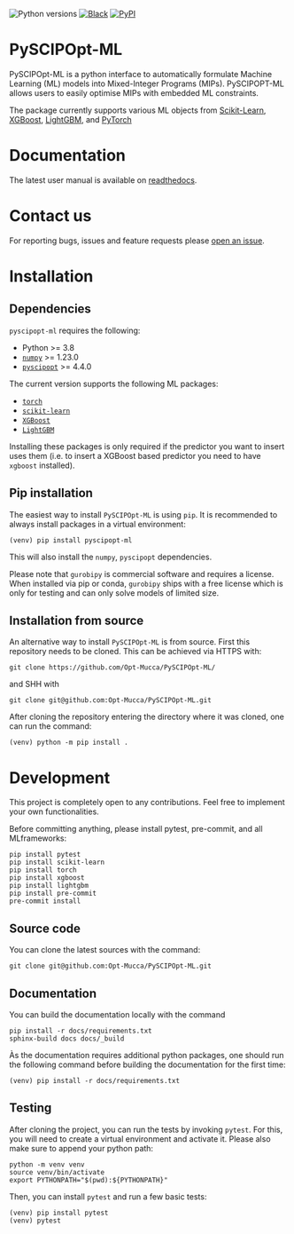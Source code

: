![Python versions](https://img.shields.io/badge/python-3.8%20|%203.9%20|%203.10%20|%203.11-blue)
[![Black](https://img.shields.io/badge/code%20style-black-000000.svg)](https://github.com/psf/black)
[![PyPI](https://img.shields.io/pypi/v/pyscipopt-ml)](https://pypi.org/project/pyscipopt-ml)

# PySCIPOpt-ML

PySCIPOpt-ML is a python interface to automatically formulate Machine Learning (ML) models into Mixed-Integer Programs (MIPs).
PySCIPOPT-ML allows users to easily optimise MIPs with embedded ML constraints.

The package currently supports various ML objects from [Scikit-Learn](https://scikit-learn.org/stable/),
[XGBoost](https://xgboost.readthedocs.io/en/stable/), [LightGBM](https://lightgbm.readthedocs.io/en/stable/),
and [PyTorch](https://pytorch.org/)

# Documentation

The latest user manual is available on [readthedocs](https://pyscipopt-ml.readthedocs.io/).

# Contact us

For reporting bugs, issues and feature requests please
[open an issue](https://github.com/Opt-Mucca/PySCIPOpt-ML/issues).

# Installation

## Dependencies

`pyscipopt-ml` requires the following:
- Python >= 3.8
- [`numpy`](https://pypi.org/project/numpy/) >= 1.23.0
- [`pyscipopt`](https://pypi.org/project/pyscipopt/) >= 4.4.0

The current version supports the following ML packages:
- [`torch`](https://pypi.org/project/torch/)
- [`scikit-learn`](https://pypi.org/project/scikit-learn)
- [`XGBoost`](https://pypi.org/project/xgboost/)
- [`LightGBM`](https://pypi.org/project/lightgbm/)

Installing these packages is only required if the predictor you want to insert uses them
(i.e. to insert a XGBoost based predictor you need to have `xgboost` installed).

## Pip installation

The easiest way to install `PySCIPOpt-ML` is using `pip`.
It is recommended to always install packages in a virtual environment:
```shell
(venv) pip install pyscipopt-ml
```
This will also install the `numpy`, `pyscipopt` dependencies.

Please note that `gurobipy` is commercial software and requires a license. When installed via pip or conda,
`gurobipy` ships with a free license which is only for testing and can only solve models of limited size.

## Installation from source

An alternative way to install `PySCIPOpt-ML` is from source. First this repository
needs to be cloned. This can be achieved via HTTPS with:
```shell
git clone https://github.com/Opt-Mucca/PySCIPOpt-ML/
```
and SHH with
```shell
git clone git@github.com:Opt-Mucca/PySCIPOpt-ML.git
```

After cloning the repository entering the directory where it was cloned, one can run the command:
```shell
(venv) python -m pip install .
```

# Development
This project is completely open to any contributions. Feel free to implement your own functionalities.

Before committing anything, please install pytest, pre-commit, and all MLframeworks:

```shell
pip install pytest
pip install scikit-learn
pip install torch
pip install xgboost
pip install lightgbm
pip install pre-commit
pre-commit install
```

## Source code
You can clone the latest sources with the command:
```shell
git clone git@github.com:Opt-Mucca/PySCIPOpt-ML.git
```

## Documentation
You can build the documentation locally with the command
```shell
pip install -r docs/requirements.txt
sphinx-build docs docs/_build
```
Às the documentation requires additional python packages, one should run the following command
before building the documentation for the first time:
```shell
(venv) pip install -r docs/requirements.txt
```

## Testing
After cloning the project, you can run the tests by invoking `pytest`. For this, you will need to create a virtual
environment and activate it. Please also make sure to append your python path:
```shell
python -m venv venv
source venv/bin/activate
export PYTHONPATH="$(pwd):${PYTHONPATH}"
```
Then, you can install `pytest` and run a few basic tests:
```shell
(venv) pip install pytest
(venv) pytest
```
